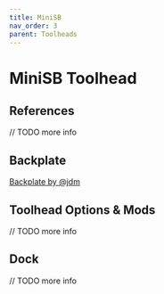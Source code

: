 ```yaml
---
title: MiniSB
nav_order: 3
parent: Toolheads
---
```

<!-- Use the page layout at TOC.md:  https://github.com/sdylewski/StealthChanger/blob/main/docs/TOC.md -->
# MiniSB Toolhead


## References
// TODO more info

## Backplate

[Backplate by @jdm](../UserMods/jdmontgomer/MiniSB_SC/README.md)


## Toolhead Options & Mods
// TODO more info

## Dock
// TODO more info
